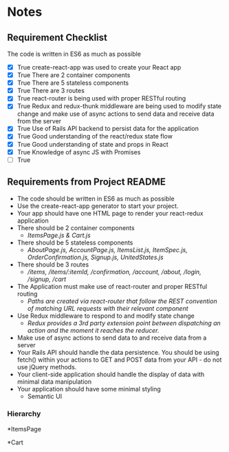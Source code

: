 # Notes

## Requirement Checklist

The code is written in ES6 as much as possible 
- [X] True
create-react-app was used to create your React app 
- [X] True
There are 2 container components 
- [X] True
There are 5 stateless components 
- [X] True
There are 3 routes 
- [X] True
react-router is being used with proper RESTful routing 
- [X] True
Redux and redux-thunk middleware are being used to modify state change and make use of async actions to send data and receive data from the server 
- [X] True
Use of Rails API backend to persist data for the application 
- [X] True
Good understanding of the react/redux state flow 
- [X] True
Good understanding of state and props in React 
- [X] True
Knowledge of async JS with Promises 
- [ ] True

## Requirements from Project README ##
* The code should be written in ES6 as much as possible
* Use the create-react-app generator to start your project.
* Your app should have one HTML page to render your react-redux application
* There should be 2 container components
    * *ItemsPage.js & Cart.js*
* There should be 5 stateless components
    * *AboutPage.js, AccountPage.js, ItemsList.js, ItemSpec.js, OrderConfirmation.js, Signup.js, UnitedStates.js*
* There should be 3 routes
    * */items, /items/:itemId, /confirmation, /account, /about, /login, /signup, /cart*
* The Application must make use of react-router and proper RESTful routing
    * *Paths are created via react-router that follow the REST convention of matching URL requests with their relevant component*
* Use Redux middleware to respond to and modify state change
    * *Redux provides a 3rd party extension point between dispatching an action and the moment it reaches the reducer.*
* Make use of async actions to send data to and receive data from a server
* Your Rails API should handle the data persistence. You should be using fetch() within your actions to GET and POST data from your API - do not use jQuery methods.
* Your client-side application should handle the display of data with minimal data manipulation
* Your application should have some minimal styling
    * Semantic UI



### Hierarchy ###

*ItemsPage


*Cart
